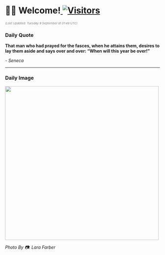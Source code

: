 <h1>👋🏽 Welcome!<a href="https://github.com/OmitNomis/"> <img src="https://visitor-badge.laobi.icu/badge?page_id=OmitNomis" alt="Visitors"></a></h1>

<i><p style="font-size: 0.6rem; color:gray">(Last Updated: Tuesday 9 September at 01:49 UTC)</p></i>

<h3> Daily Quote </h3>
<b><p>That man who had prayed for the fasces, when he attains them, desires to lay them aside and says over and over: “When will this year be over!”</p></b>
<i><caption style="font-size: 0.8rem; color:gray;">- Seneca</caption></i>


<hr>

<h3>Daily Image</h3>
<a href="https://images.pexels.com/photos/33792845/pexels-photo-33792845.jpeg" target="_blank"><img style="height:500px;" src="https://images.pexels.com/photos/33792845/pexels-photo-33792845.jpeg"/></a>

<i><caption style="font-size: 0.8rem; color:gray;"> Photo By 📷: Lara Farber</caption></i>
